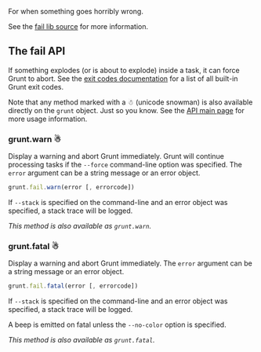 For when something goes horribly wrong.

See the [fail lib source](https://github.com/gruntjs/grunt/blob/master/lib/grunt/fail.js) for more information.

## The fail API

If something explodes (or is about to explode) inside a task, it can force Grunt to abort. See the [exit codes documentation](Exit-Codes) for a list of all built-in Grunt exit codes.

Note that any method marked with a ☃ (unicode snowman) is also available directly on the `grunt` object. Just so you know. See the [API main page](grunt) for more usage information.

### grunt.warn ☃
Display a warning and abort Grunt immediately. Grunt will continue processing tasks if the `--force` command-line option was specified. The `error` argument can be a string message or an error object.

```javascript
grunt.fail.warn(error [, errorcode])
```

If `--stack` is specified on the command-line and an error object was specified, a stack trace will be logged.

_This method is also available as `grunt.warn`._

### grunt.fatal ☃
Display a warning and abort Grunt immediately. The `error` argument can be a string message or an error object.

```javascript
grunt.fail.fatal(error [, errorcode])
```

If `--stack` is specified on the command-line and an error object was specified, a stack trace will be logged.

A beep is emitted on fatal unless the `--no-color` option is specified.

_This method is also available as `grunt.fatal`._
